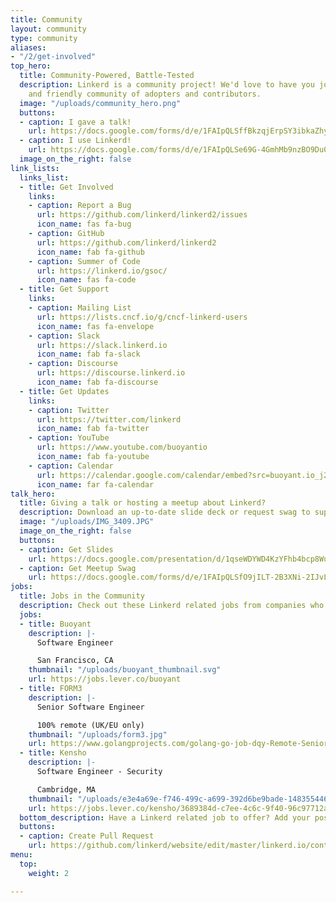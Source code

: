 ```yaml
---
title: Community
layout: community
type: community
aliases:
- "/2/get-involved"
top_hero:
  title: Community-Powered, Battle-Tested
  description: Linkerd is a community project! We'd love to have you join our active
    and friendly community of adopters and contributors.
  image: "/uploads/community_hero.png"
  buttons:
  - caption: I gave a talk!
    url: https://docs.google.com/forms/d/e/1FAIpQLSffBkzqjErpSY3ibkaZhy7_9AayVlIhya-5R4DvL-Ttq_wkjA/viewform
  - caption: I use Linkerd!
    url: https://docs.google.com/forms/d/e/1FAIpQLSe69G-4GmhMb9nzBO9Du0582eJJMHAmK0BQi1F23X6htsieLQ/viewform
  image_on_the_right: false
link_lists:
  links_list:
  - title: Get Involved
    links:
    - caption: Report a Bug
      url: https://github.com/linkerd/linkerd2/issues
      icon_name: fas fa-bug
    - caption: GitHub
      url: https://github.com/linkerd/linkerd2
      icon_name: fab fa-github
    - caption: Summer of Code
      url: https://linkerd.io/gsoc/
      icon_name: fas fa-code
  - title: Get Support
    links:
    - caption: Mailing List
      url: https://lists.cncf.io/g/cncf-linkerd-users
      icon_name: fas fa-envelope
    - caption: Slack
      url: https://slack.linkerd.io
      icon_name: fab fa-slack
    - caption: Discourse
      url: https://discourse.linkerd.io
      icon_name: fab fa-discourse
  - title: Get Updates
    links:
    - caption: Twitter
      url: https://twitter.com/linkerd
      icon_name: fab fa-twitter
    - caption: YouTube
      url: https://www.youtube.com/buoyantio
      icon_name: fab fa-youtube
    - caption: Calendar
      url: https://calendar.google.com/calendar/embed?src=buoyant.io_j28ik70vrl3418f4oldkdici7o%40group.calendar.google.com
      icon_name: far fa-calendar
talk_hero:
  title: Giving a talk or hosting a meetup about Linkerd?
  description: Download an up-to-date slide deck or request swag to support your talk.
  image: "/uploads/IMG_3409.JPG"
  image_on_the_right: false
  buttons:
  - caption: Get Slides
    url: https://docs.google.com/presentation/d/1qseWDYWD4KzYFhb4bcp8WuDPYFVwB8sYeNnjCsgDUOw/edit#slide=id.g43a491cf2f_1_4
  - caption: Get Meetup Swag
    url: https://docs.google.com/forms/d/e/1FAIpQLSfO9jILT-2B3XNi-2IJvLEfPuhyf_Xxc_EqYl3dU8CgVtQCqQ/viewform
jobs:
  title: Jobs in the Community
  description: Check out these Linkerd related jobs from companies who love Linkerd
  jobs:
  - title: Buoyant
    description: |-
      Software Engineer

      San Francisco, CA
    thumbnail: "/uploads/buoyant_thumbnail.svg"
    url: https://jobs.lever.co/buoyant
  - title: FORM3
    description: |-
      Senior Software Engineer

      100% remote (UK/EU only)
    thumbnail: "/uploads/form3.jpg"
    url: https://www.golangprojects.com/golang-go-job-dqy-Remote-Senior-Software-Engineer-100-remote-UK-EU-only-London-FORM3-remotework.html
  - title: Kensho
    description: |-
      Software Engineer - Security

      Cambridge, MA
    thumbnail: "/uploads/e3e4a69e-f746-499c-a699-392d6be9bade-1483554467263.png"
    url: https://jobs.lever.co/kensho/3689384d-c7ee-4c6c-9f40-96c97712a98d
  bottom_description: Have a Linkerd related job to offer? Add your posting!
  buttons:
  - caption: Create Pull Request
    url: https://github.com/linkerd/website/edit/master/linkerd.io/content/community.md
menu:
  top:
    weight: 2

---
```


